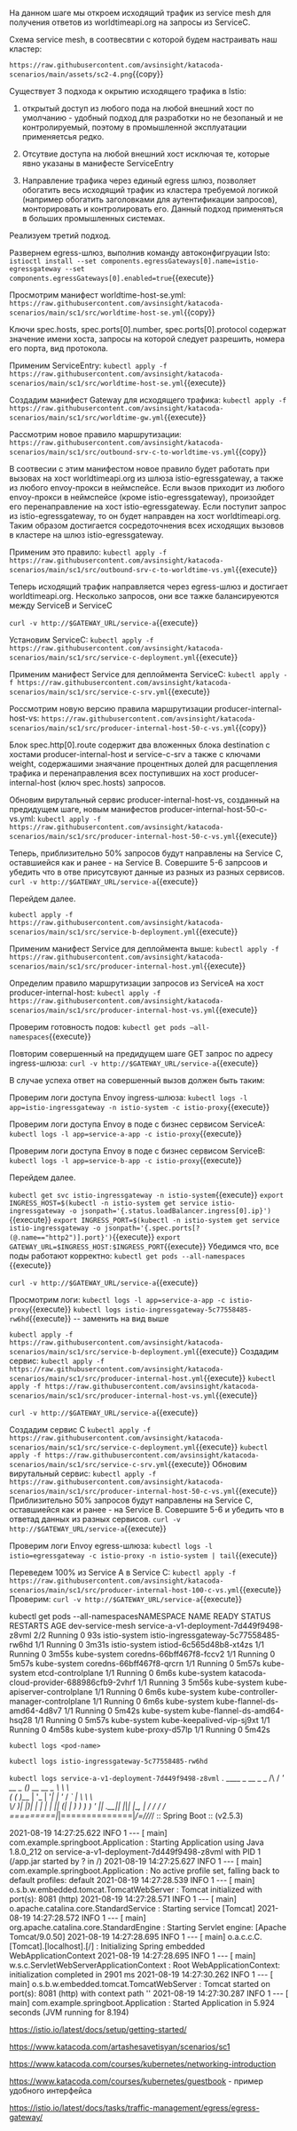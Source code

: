 








На данном шаге мы откроем исходящий трафик из service mesh для получения ответов из worldtimeapi.org на запросы из ServiceC.

Схема service mesh, в соотвесвтии с которой будем настраивать наш кластер:

`https://raw.githubusercontent.com/avsinsight/katacoda-scenarios/main/assets/sc2-4.png`{{copy}}

Существует 3 подхода к окрытию исходящего трафика в Istio:

1) открытый доступ из любого пода на любой внешний хост по умолчанию - удобный подход для разработки но не безопаный и не контролируемый, поэтому в промышленной эксплуатации применяетсья редко.

2) Отсутвие доступа на любой внешний хост исключая те, которые явно указаны в манифесте ServiceEntry

3) Направление трафика через единый egress шлюз, позволяет обогатить весь исходящий трафик из кластера требуемой логикой (например обогатить заголовками для аутентификации запросов), монторировать и контролировать его. Данный подход применяться в больших промышленных системах.

Реализуем третий подход. 

Развернем egress-шлюз, выполнив команду автоконфигруации Isto:
`istioctl install --set components.egressGateways[0].name=istio-egressgateway --set components.egressGateways[0].enabled=true`{{execute}}

Просмотрим манифест worldtime-host-se.yml:
`https://raw.githubusercontent.com/avsinsight/katacoda-scenarios/main/sc1/src/worldtime-host-se.yml`{{copy}}

Ключи spec.hosts, spec.ports[0].number, spec.ports[0].protocol содержат значение имени хоста, запросы на которой следует разрешить, номера его порта, вид протокола.

Применим ServiceEntry:
`kubectl apply -f https://raw.githubusercontent.com/avsinsight/katacoda-scenarios/main/sc1/src/worldtime-host-se.yml`{{execute}}

Создадим манифест Gateway для исходящего трафика:
`kubectl apply -f https://raw.githubusercontent.com/avsinsight/katacoda-scenarios/main/sc1/src/worldtime-gw.yml`{{execute}}

Рассмотрим новое правило маршрутизации:
`https://raw.githubusercontent.com/avsinsight/katacoda-scenarios/main/sc1/src/outbound-srv-c-to-worldtime-vs.yml`{{copy}}

В соотвесии с этим манифестом новое правило будет работать при вызовах на хост worldtimeapi.org из шлюза istio-egressgateway, а также из любого envoy-прокси в неймспейсе. Если вызов приходит из любого envoy-прокси в неймспейсе (кроме istio-egressgateway), произойдет его перенаправление на хост istio-egressgateway. Если поступит запрос из istio-egressgateway, то он будет направден на хост worldtimeapi.org. Таким образом достигается сосредоточнения всех исходящих вызовов в кластере на шлюз istio-egressgateway.

Применим это правило:
`kubectl apply -f https://raw.githubusercontent.com/avsinsight/katacoda-scenarios/main/sc1/src/outbound-srv-c-to-worldtime-vs.yml`{{execute}}

Теперь исходящий трафик направляется через egress-шлюз и достигает worldtimeapi.org. Несколько запросов, они все тажке балансируеются между ServiceB и ServiceC

`curl -v http://$GATEWAY_URL/service-a`{{execute}}





Установим ServiceC:
`kubectl apply -f https://raw.githubusercontent.com/avsinsight/katacoda-scenarios/main/sc1/src/service-c-deployment.yml`{{execute}}

Применим манифест Service для деплоймента ServiceC:
`kubectl apply -f https://raw.githubusercontent.com/avsinsight/katacoda-scenarios/main/sc1/src/service-c-srv.yml`{{execute}}

Россмотрим новую версию правила маршрутизации producer-internal-host-vs:
`https://raw.githubusercontent.com/avsinsight/katacoda-scenarios/main/sc1/src/producer-internal-host-50-c-vs.yml`{{copy}}

Блок spec.http[0].route содержит два вложенных блока destination с хостами producer-internal-host и service-c-srv а также с ключами weight, содержашими знаячание процентных долей для расщепления трафика и перенаправления всех поступивших на хост producer-internal-host (ключ spec.hosts) запросов.

Обновим вирутальный сервис producer-internal-host-vs, созданный на предидущем шаге, новым манифестов producer-internal-host-50-c-vs.yml:
`kubectl apply -f https://raw.githubusercontent.com/avsinsight/katacoda-scenarios/main/sc1/src/producer-internal-host-50-c-vs.yml`{{execute}}

Теперь, приблизительно 50% запросов будут направлены на Service C, оставшиейся как и ранее - на Service B. Совершите 5-6 запрсоов и убедить что в отве присутсвуют данные из разных из разных сервисов.
`curl -v http://$GATEWAY_URL/service-a`{{execute}}

Перейдем далее.



`kubectl apply -f https://raw.githubusercontent.com/avsinsight/katacoda-scenarios/main/sc1/src/service-b-deployment.yml`{{execute}}

Применим манифест Service для деплоймента выше:
`kubectl apply -f https://raw.githubusercontent.com/avsinsight/katacoda-scenarios/main/sc1/src/producer-internal-host.yml`{{execute}}

Определим правило маршрутизации запросов из ServiceA на хост producer-internal-host:
`kubectl apply -f https://raw.githubusercontent.com/avsinsight/katacoda-scenarios/main/sc1/src/producer-internal-host-vs.yml`{{execute}}

Проверим готовность подов:
`kubectl get pods —all-namespaces`{{execute}}

Повторим совершенный на предидущем шаге GET запрос по адресу ingress-шлюза:
`curl -v http://$GATEWAY_URL/service-a`{{execute}}

В случае успеха ответ на совершенный вызов должен быть таким:



Проверим логи доступа Envoy ingress-шлюза:
`kubectl logs -l app=istio-ingressgateway -n istio-system -c istio-proxy`{{execute}}

Проверим логи доступа Envoy в поде с бизнес сервисом ServiceA:
`kubectl logs -l app=service-a-app -c istio-proxy`{{execute}}

Проверим логи доступа Envoy в поде с бизнес сервисом ServiceB:
`kubectl logs -l app=service-b-app -c istio-proxy`{{execute}}

Перейдем далее.





`kubectl get svc istio-ingressgateway -n istio-system`{{execute}}
`export INGRESS_HOST=$(kubectl -n istio-system get service istio-ingressgateway -o jsonpath='{.status.loadBalancer.ingress[0].ip}')`{{execute}}
`export INGRESS_PORT=$(kubectl -n istio-system get service istio-ingressgateway -o jsonpath='{.spec.ports[?(@.name=="http2")].port}')`{{execute}}
`export GATEWAY_URL=$INGRESS_HOST:$INGRESS_PORT`{{execute}}
Убедимся что, все поды работают корректно:
`kubectl get pods --all-namespaces `{{execute}}

`curl -v http://$GATEWAY_URL/service-a`{{execute}}

Просмотрим логи:
`kubectl logs -l app=service-a-app -c istio-proxy`{{execute}}
`kubectl logs istio-ingressgateway-5c77558485-rw6hd`{{execute}} -- заменить на вид выше

`kubectl apply -f https://raw.githubusercontent.com/avsinsight/katacoda-scenarios/main/sc1/src/service-b-deployment.yml`{{execute}}
Создадим сервис: `kubectl apply -f https://raw.githubusercontent.com/avsinsight/katacoda-scenarios/main/sc1/src/producer-internal-host.yml`{{execute}}
`kubectl apply -f https://raw.githubusercontent.com/avsinsight/katacoda-scenarios/main/sc1/src/producer-internal-host-vs.yml`{{execute}}

`curl -v http://$GATEWAY_URL/service-a`{{execute}}

Создадим сервис С
`kubectl apply -f https://raw.githubusercontent.com/avsinsight/katacoda-scenarios/main/sc1/src/service-c-deployment.yml`{{execute}}
`kubectl apply -f https://raw.githubusercontent.com/avsinsight/katacoda-scenarios/main/sc1/src/service-c-srv.yml`{{execute}}
Обновим вирутальный сервис:
`kubectl apply -f https://raw.githubusercontent.com/avsinsight/katacoda-scenarios/main/sc1/src/producer-internal-host-50-c-vs.yml`{{execute}}
Приблизительно 50% запросов будут направлены на Service C, оставшиейся как и ранее - на Service B. Совершите 5-6 и убедить что в ответад данных из разных сервисов.
`curl -v http://$GATEWAY_URL/service-a`{{execute}}


Проверим логи Envoy egress-шлюза:
`kubectl logs -l istio=egressgateway -c istio-proxy -n istio-system | tail`{{execute}}

Переведем 100% из Service A в Service C:
`kubectl apply -f https://raw.githubusercontent.com/avsinsight/katacoda-scenarios/main/sc1/src/producer-internal-host-100-c-vs.yml`{{execute}}
Проверим:
`curl -v http://$GATEWAY_URL/service-a`{{execute}}




kubectl get pods --all-namespacesNAMESPACE          NAME                                       READY   STATUS    RESTARTS   AGE
dev-service-mesh   service-a-v1-deployment-7d449f9498-z8vml   2/2     Running   0          93s
istio-system       istio-ingressgateway-5c77558485-rw6hd      1/1     Running   0          3m31s
istio-system       istiod-6c565d48b8-xt4zs                    1/1     Running   0          3m55s
kube-system        coredns-66bff467f8-fccv2                   1/1     Running   0          5m57s
kube-system        coredns-66bff467f8-qrcrn                   1/1     Running   0          5m57s
kube-system        etcd-controlplane                          1/1     Running   0          6m6s
kube-system        katacoda-cloud-provider-688986cfb9-2vhrf   1/1     Running   3          5m56s
kube-system        kube-apiserver-controlplane                1/1     Running   0          6m6s
kube-system        kube-controller-manager-controlplane       1/1     Running   0          6m6s
kube-system        kube-flannel-ds-amd64-4d8v7                1/1     Running   0          5m42s
kube-system        kube-flannel-ds-amd64-hsq28                1/1     Running   0          5m57s
kube-system        kube-keepalived-vip-sj9xt                  1/1     Running   0          4m58s
kube-system        kube-proxy-d57lp                           1/1     Running   0          5m42s



`kubectl logs <pod-name>`

`kubectl logs istio-ingressgateway-5c77558485-rw6hd`

`kubectl logs service-a-v1-deployment-7d449f9498-z8vml`
.   ____          _            __ _ _
/\\ / ___'_ __ _ _(_)_ __  __ _ \ \ \ \
( ( )\___ | '_ | '_| | '_ \/ _` | \ \ \ \
\\/  ___)| |_)| | | | | || (_| |  ) ) ) )
'  |____| .__|_| |_|_| |_\__, | / / / /
=========|_|==============|___/=/_/_/_/
:: Spring Boot ::                (v2.5.3)

2021-08-19 14:27:25.622  INFO 1 --- [           main] com.example.springboot.Application       : Starting Application using Java 1.8.0_212 on service-a-v1-deployment-7d449f9498-z8vml with PID 1 (/app.jar started by ? in /)
2021-08-19 14:27:25.627  INFO 1 --- [           main] com.example.springboot.Application       : No active profile set, falling back to default profiles: default
2021-08-19 14:27:28.539  INFO 1 --- [           main] o.s.b.w.embedded.tomcat.TomcatWebServer  : Tomcat initialized with port(s): 8081 (http)
2021-08-19 14:27:28.571  INFO 1 --- [           main] o.apache.catalina.core.StandardService   : Starting service [Tomcat]
2021-08-19 14:27:28.572  INFO 1 --- [           main] org.apache.catalina.core.StandardEngine  : Starting Servlet engine: [Apache Tomcat/9.0.50]
2021-08-19 14:27:28.695  INFO 1 --- [           main] o.a.c.c.C.[Tomcat].[localhost].[/]       : Initializing Spring embedded WebApplicationContext
2021-08-19 14:27:28.695  INFO 1 --- [           main] w.s.c.ServletWebServerApplicationContext : Root WebApplicationContext: initialization completed in 2901 ms
2021-08-19 14:27:30.262  INFO 1 --- [           main] o.s.b.w.embedded.tomcat.TomcatWebServer  : Tomcat started on port(s): 8081 (http) with context path ''
2021-08-19 14:27:30.287  INFO 1 --- [           main] com.example.springboot.Application       : Started Application in 5.924 seconds (JVM running for 8.194)






https://istio.io/latest/docs/setup/getting-started/

https://www.katacoda.com/artashesavetisyan/scenarios/sc1

https://www.katacoda.com/courses/kubernetes/networking-introduction

https://www.katacoda.com/courses/kubernetes/guestbook - пример удобного интерфейса 

https://istio.io/latest/docs/tasks/traffic-management/egress/egress-gateway/